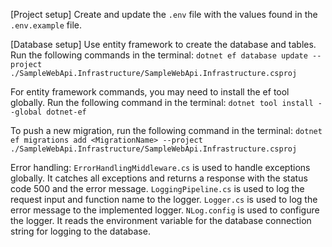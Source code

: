 [Project setup]
Create and update the `.env` file with the values found in the `.env.example` file.

[Database setup]
Use entity framework to create the database and tables. Run the following commands in the terminal:
`dotnet ef database update --project ./SampleWebApi.Infrastructure/SampleWebApi.Infrastructure.csproj`

For entity framework commands, you may need to install the ef tool globally. Run the following command in the terminal:
`dotnet tool install --global dotnet-ef`

To push a new migration, run the following command in the terminal:
`dotnet ef migrations add <MigrationName> --project ./SampleWebApi.Infrastructure/SampleWebApi.Infrastructure.csproj`

Error handling:
`ErrorHandlingMiddleware.cs` is used to handle exceptions globally. It catches all exceptions and returns a response with the status code 500 and the error message.
`LoggingPipeline.cs` is used to log the request input and function name to the logger.
`Logger.cs` is used to log the error message to the implemented logger.
`NLog.config` is used to configure the logger. It reads the environment variable for the database connection string for logging to the database.